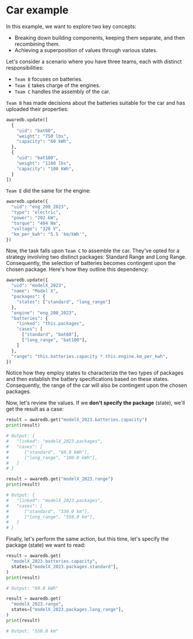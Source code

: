 # Car example

In this example, we want to explore two key concepts:

* Breaking down building components, keeping them separate, and then recombining them.
* Achieving a superposition of values through various states.

Let's consider a scenario where you have three teams, each with distinct responsibilities:

* `Team B` focuses on batteries.
* `Team E` takes charge of the engines.
* `Team C` handles the assembly of the car.


`Team B` has made decisions about the batteries suitable for the car and has uploaded their properties:

```python
awaredb.update([
  {
    "uid": "bat60",
    "weight": "750 lbs",
    "capacity": "60 kWh",
  },
  {
    "uid": "bat100",
    "weight": "1180 lbs",
    "capacity": "100 kWh",
  }
])
```

`Team E` did the same for the engine:

```python
awaredb.update({
  "uid": "eng_200_2023",
  "type": "electric",
  "power": "202 kW",
  "torque": "404 Nm",
  "voltage": "320 V",
  "km_per_kwh": "5.5 'km/kWh'",
})
```

Now, the task falls upon `Team C` to assemble the car. They've opted for a strategy
involving two distinct packages: Standard Range and Long Range. Consequently,
the selection of batteries becomes contingent upon the chosen package.
Here's how they outline this dependency:

```python
awaredb.update({
  "uid": "modelX_2023",
  "name": "Model X",
  "packages": {
    "states": ["standard", "long_range"]
  },
  "engine": "eng_200_2023",
  "batteries": {
    "linked": "this.packages",
    "cases": [
      ["standard", "bat60"],
      ["long_range", "bat100"],
    ]
  },
  "range": "this.batteries.capacity * this.engine.km_per_kwh",
})
```

Notice how they employ states to characterize the two types of packages
and then establish the battery specifications based on these states.
Consequently, the range of the car will also be contingent upon the chosen packages.

Now, let's review the values. If we **don't specify the package** (state), we'll get the result as a case:

```python
result = awaredb.get("modelX_2023.batteries.capacity")
print(result)

# Output: {
#   "linked": "modelX_2023.packages",
#   "cases": [
#      ["standard", "60.0 kWh"],
#      ["long_range", "100.0 kWh"],
#   ]
# }

result = awaredb.get("modelX_2023.range")
print(result)

# Output: {
#   "linked": "modelX_2023.packages",
#   "cases": [
#      ["standard", "330.0 km"],
#      ["long_range", "550.0 km"],
#   ]
# }
```

Finally, let's perform the same action, but this time, let's specify the package (state) we want to read:

```python
result = awaredb.get(
  "modelX_2023.batteries.capacity",
  states=["modelX_2023.packages.standard"],
)
print(result)

# Output: "60.0 kWh"

result = awaredb.get(
  "modelX_2023.range",
  states=["modelX_2023.packages.long_range"],
)
print(result)

# Output: "550.0 km"
```
